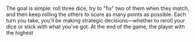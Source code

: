The goal is simple: roll three dice, try to "fix" two of them when they match, and then keep rolling the others to score as many points as possible. Each turn you take, you'll be making strategic decisions—whether to reroll your dice or stick with what you've got. At the end of the game, the player with the highest 